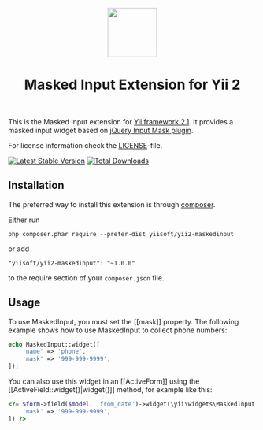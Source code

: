 <p align="center">
    <a href="https://github.com/yiisoft" target="_blank">
        <img src="https://avatars0.githubusercontent.com/u/993323" height="100px">
    </a>
    <h1 align="center">Masked Input Extension for Yii 2</h1>
    <br>
</p>

This is the Masked Input extension for [Yii framework 2.1](http://www.yiiframework.com). It provides a masked input widget based on
[jQuery Input Mask plugin](http://robinherbots.github.io/Inputmask/).

For license information check the [LICENSE](LICENSE.md)-file.

[![Latest Stable Version](https://poser.pugx.org/yiisoft/yii2-maskedinput/v/stable.png)](https://packagist.org/packages/yiisoft/yii2-maskedinput)
[![Total Downloads](https://poser.pugx.org/yiisoft/yii2-maskedinput/downloads.png)](https://packagist.org/packages/yiisoft/yii2-maskedinput)

Installation
------------

The preferred way to install this extension is through [composer](http://getcomposer.org/download/).

Either run

```
php composer.phar require --prefer-dist yiisoft/yii2-maskedinput
```

or add

```
"yiisoft/yii2-maskedinput": "~1.0.0"
```

to the require section of your `composer.json` file.

Usage
-----

To use MaskedInput, you must set the [[mask]] property. The following example
shows how to use MaskedInput to collect phone numbers:

```php
echo MaskedInput::widget([
    'name' => 'phone',
    'mask' => '999-999-9999',
]);
```
You can also use this widget in an [[ActiveForm]] using the [[ActiveField::widget()|widget()]]
method, for example like this:

```php
<?= $form->field($model, 'from_date')->widget(\yii\widgets\MaskedInput::className(), [
    'mask' => '999-999-9999',
]) ?>
```
